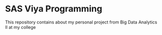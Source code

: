 # SAS Viya Programming
This repository contains about my personal project from Big Data Analytics II at my college
